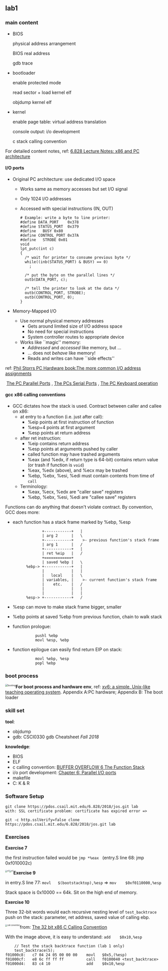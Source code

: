 

## lab1

### **main content**

- BIOS

  physical address arrangement

  BIOS real address 

  gdb trace

- bootloader

  enable protected mode

  read sector + load kernel elf

  objdump kernel elf

- kernel

  enable page table: virtual address translation

  console output: i/o development

  c stack calling convention



For detailed content notes,  ref: [6.828 Lecture Notes: x86 and PC architecture](https://pdos.csail.mit.edu/6.828/2018/lec/l-x86.html)

#### I/O ports

- Original PC architecture: use dedicated I/O space

  - Works same as memory accesses but set I/O signal

  - Only 1024 I/O addresses

  - Accessed with special instructions (IN, OUT)

    ```
    # Example: write a byte to line printer:
    #define DATA_PORT    0x378
    #define STATUS_PORT  0x379
    #define   BUSY 0x80
    #define CONTROL_PORT 0x37A
    #define   STROBE 0x01
    void
    lpt_putc(int c)
    {
      /* wait for printer to consume previous byte */
      while((inb(STATUS_PORT) & BUSY) == 0)
        ;
    
      /* put the byte on the parallel lines */
      outb(DATA_PORT, c);
    
      /* tell the printer to look at the data */
      outb(CONTROL_PORT, STROBE);
      outb(CONTROL_PORT, 0);
    }
    ```

- Memory-Mapped I/O

  - Use normal physical memory addresses
    - Gets around limited size of I/O address space
    - No need for special instructions
    - System controller routes to appropriate device
  - Works like ``magic'' memory:
    - *Addressed* and *accessed* like memory, but ...
    - ... does not *behave* like memory!
    - Reads and writes can have ``side effects''

ref: [Phil Storrs PC Hardware book:The more common I/O address assignments](http://web.archive.org/web/20040501054447/http://members.iweb.net.au/~pstorr/pcbook/book2/ioassign.htm) 

​       [The PC Parallel Ports](http://web.archive.org/web/20040501062046/http://members.iweb.net.au/~pstorr/pcbook/book2/parallel.htm) , [The PCs Serial Ports](http://web.archive.org/web/20040501062501/http://members.iweb.net.au/~pstorr/pcbook/book2/serial.htm) , [The PC Keyboard operation](http://web.archive.org/web/20040603193656/http://members.iweb.net.au/~pstorr/pcbook/book3/keyboard.htm)



#### gcc x86 calling conventions

- GCC dictates how the stack is used. Contract between caller and callee on x86:
  - at entry to a function (i.e. just after call):
    - %eip points at first instruction of function
    - %esp+4 points at first argument
    - %esp points at return address
  - after ret instruction:
    - %eip contains return address
    - %esp points at arguments pushed by caller
    - called function may have trashed arguments
    - %eax (and %edx, if return type is 64-bit) contains return value (or trash if function is `void`)
    - %eax, %edx (above), and %ecx may be trashed
    - %ebp, %ebx, %esi, %edi must contain contents from time of `call`
  - Terminology:
    - %eax, %ecx, %edx are "caller save" registers
    - %ebp, %ebx, %esi, %edi are "callee save" registers

Functions can do anything that doesn't violate contract. By convention, GCC does more:

- each function has a stack frame marked by %ebp, %esp

  ```
  		       +------------+   |
  		       | arg 2      |   \
  		       +------------+    >- previous function's stack frame
  		       | arg 1      |   /
  		       +------------+   |
  		       | ret %eip   |   /
  		       +============+   
  		       | saved %ebp |   \
  		%ebp-> +------------+   |
  		       |            |   |
  		       |   local    |   \
  		       | variables, |    >- current function's stack frame
  		       |    etc.    |   /
  		       |            |   |
  		       |            |   |
  		%esp-> +------------+   /
  ```

- %esp can move to make stack frame bigger, smaller

- %ebp points at saved %ebp from previous function, chain to walk stack

- function prologue:

  ```
  			pushl %ebp
  			movl %esp, %ebp
  ```

- function epilogue can easily find return EIP on stack:

  ```
  			movl %ebp, %esp
  			popl %ebp
  ```



### boot process

<img src="../raw/lab1-booting_process.png?raw=true" alt="booting" style="zoom:50%;float: left" />

**For boot process and hardware env**, ref: [xv6: a simple, Unix-like teaching operating system](https://pdos.csail.mit.edu/6.828/2018/xv6/book-rev11.pdf). Appendix A:PC hardware; Appendix B: The boot loader



### skill set

**tool**:

- objdump
- gdb: CSCI0330 gdb Cheatsheet *Fall 2018*

**knowledge**:

- BIOS
- ELF
- c calling convention: [BUFFER OVERFLOW 6 The Function Stack](https://www.tenouk.com/Bufferoverflowc/Bufferoverflow2a.html)
- i/o port development: [Chapter 6: Parallel I/O ports](https://users.ece.utexas.edu/~valvano/Volume1/E-Book/C6_MicrocontrollerPorts.htm)
- makefile
- C: K & R



### Software Setup

```
git clone https://pdos.csail.mit.edu/6.828/2018/jos.git lab
with: SSL certificate problem: certificate has expired error => 

git -c http.sslVerify=false clone https://pdos.csail.mit.edu/6.828/2018/jos.git lab
```



### Exercises

**Exercise 7**

the first instruction failed would be `jmp *%eax `  (entry.S line 68: jmp 0xf010002c)

<img src="../raw/lab1-e7-1.jpg?raw=true" alt="e7" style="zoom:40%;float: left" />

<img src="../raw/lab1-e7-2.jpg?raw=true" alt="e7" style="zoom:40%;float: left" />



**Exercise 9**

in entry.S line 77: `movl	$(bootstacktop),%esp`   =>  `mov    $0xf0110000,%esp`

Stack space is 0x10000 == 64k. Sit on the high end of memory.



**Exercise 10**

Three 32-bit words would each recursive nesting level of `test_backtrace` push on the stack: parameter, ret address, saved value of calling ebp.

<img src="../raw/lab1-e10-1.jpg?raw=true" alt="call convention" style="zoom:40%;float: left" />

from: [The 32 bit x86 C Calling Convention](https://aaronbloomfield.github.io/pdr/book/x86-32bit-ccc-chapter.pdf)

With the image above, it is easy to understand: `add    $0x10,%esp`

```
	// Test the stack backtrace function (lab 1 only)
	test_backtrace(5);
f01000c8:	c7 04 24 05 00 00 00 	movl   $0x5,(%esp)
f01000cf:	e8 6c ff ff ff       	call   f0100040 <test_backtrace>
f01000d4:	83 c4 10             	add    $0x10,%esp
```

